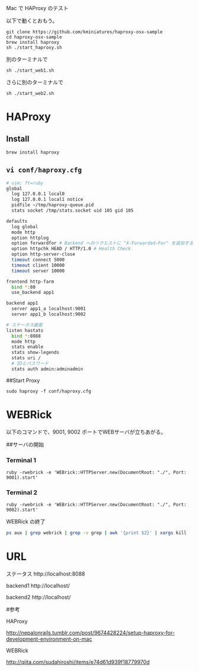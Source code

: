 Mac で HAProxy のテスト

以下で動くとおもう。

```
git clone https://github.com/kminiatures/haproxy-osx-sample
cd haproxy-osx-sample
brew install haproxy
sh ./start_haproxy.sh
```

別のターミナルで
```
sh ./start_web1.sh
```

さらに別のターミナルで
```
sh ./start_web2.sh
```

# HAProxy

## Install

```bash
brew install haproxy
```

## `vi conf/haproxy.cfg`


```bash
# vim: ft=ruby
global
  log 127.0.0.1 local0
  log 127.0.0.1 local1 notice
  pidfile ~/tmp/haproxy-queue.pid
  stats socket /tmp/stats.socket uid 105 gid 105

defaults
  log global
  mode http
  option httplog
  option forwardfor # Backend へのリクエストに "X-Forwarded-For" を追加する
  option httpchk HEAD / HTTP/1.0 # Health Check
  option http-server-close
  timeout connect 5000
  timeout client 10000
  timeout server 10000

frontend http-farm
  bind *:80
  use_backend app1

backend app1
  server app1_a localhost:9001
  server app1_b localhost:9002

# ステータス画面
listen hastats
  bind *:8088
  mode http
  stats enable
  stats show-legends
  stats uri /
  # IDとパスワード
  stats auth admin:adminadmin
```

##Start Proxy

```
sudo haproxy -f conf/haproxy.cfg
```


# WEBRick

以下のコマンドで、9001, 9002 ポートでWEBサーバが立ちあがる。

##サーバの開始

### Terminal 1
```
ruby -rwebrick -e 'WEBrick::HTTPServer.new(DocumentRoot: "./", Port: 9001).start'
```

### Terminal 2
```
ruby -rwebrick -e 'WEBrick::HTTPServer.new(DocumentRoot: "./", Port: 9002).start'
```

WEBRick の終了

```bash
ps aux | grep webrick | grep -v grep | awk '{print $2}' | xargs kill
```

# URL
ステータス http://localhost:8088

backend1 http://localhost/

backend2 http://localhost/


#参考

HAProxy

http://nepalonrails.tumblr.com/post/9674428224/setup-haproxy-for-development-environment-on-mac

WEBRick

http://qiita.com/sudahiroshi/items/e74d61d939f18779970d


